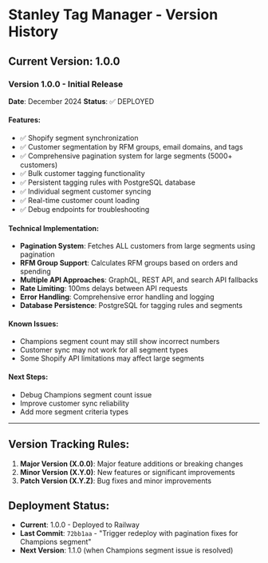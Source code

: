 # Stanley Tag Manager - Version History

## Current Version: 1.0.0

### Version 1.0.0 - Initial Release
**Date**: December 2024
**Status**: ✅ DEPLOYED

#### Features:
- ✅ Shopify segment synchronization
- ✅ Customer segmentation by RFM groups, email domains, and tags
- ✅ Comprehensive pagination system for large segments (5000+ customers)
- ✅ Bulk customer tagging functionality
- ✅ Persistent tagging rules with PostgreSQL database
- ✅ Individual segment customer syncing
- ✅ Real-time customer count loading
- ✅ Debug endpoints for troubleshooting

#### Technical Implementation:
- **Pagination System**: Fetches ALL customers from large segments using pagination
- **RFM Group Support**: Calculates RFM groups based on orders and spending
- **Multiple API Approaches**: GraphQL, REST API, and search API fallbacks
- **Rate Limiting**: 100ms delays between API requests
- **Error Handling**: Comprehensive error handling and logging
- **Database Persistence**: PostgreSQL for tagging rules and segments

#### Known Issues:
- Champions segment count may still show incorrect numbers
- Customer sync may not work for all segment types
- Some Shopify API limitations may affect large segments

#### Next Steps:
- Debug Champions segment count issue
- Improve customer sync reliability
- Add more segment criteria types

---

## Version Tracking Rules:
1. **Major Version (X.0.0)**: Major feature additions or breaking changes
2. **Minor Version (X.Y.0)**: New features or significant improvements
3. **Patch Version (X.Y.Z)**: Bug fixes and minor improvements

## Deployment Status:
- **Current**: 1.0.0 - Deployed to Railway
- **Last Commit**: `72bb1aa` - "Trigger redeploy with pagination fixes for Champions segment"
- **Next Version**: 1.1.0 (when Champions segment issue is resolved) 